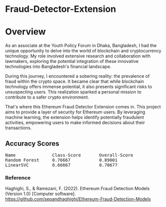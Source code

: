 # Fraud-Detector-Extension

# Overview

As an associate at the Youth Policy Forum in Dhaka, Bangladesh, I had the unique opportunity to delve into the world of blockchain and cryptocurrency technology. My role involved extensive research and collaboration with lawmakers, exploring the potential integration of these innovative technologies into Bangladesh's financial landscape.

During this journey, I encountered a sobering reality: the prevalence of fraud within the crypto space. It became clear that while blockchain technology offers immense potential, it also presents significant risks to unsuspecting users. This realization sparked a personal mission to contribute to a safer crypto environment.

That's where this Ethereum Fraud Detector Extension comes in. This project aims to provide a layer of security for Ethereum users. By leveraging machine learning, the extension helps identify potentially fraudulent activities, empowering users to make informed decisions about their transactions.

## Accuracy Scores

<pre>
Name              Class-Score       Overall-Score
Random Forest     0.76667           0.89001
LinearSVC         0.66667           0.70677
</pre>

### Reference

Haghighi, S., & Ramezani, F. (2022). Ethereum Fraud Detection Models (Version 1.0) [Computer software]. https://github.com/sepandhaghighi/Ethereum-Fraud-Detection-Models

